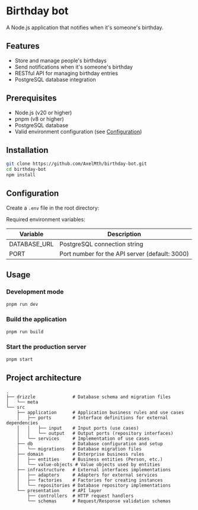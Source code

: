 # Birthday bot

A Node.js application that notifies when it's someone's birthday.

## Features

- Store and manage people's birthdays
- Send notifications when it's someone's birthday
- RESTful API for managing birthday entries
- PostgreSQL database integration

## Prerequisites

- Node.js (v20 or higher)
- pnpm (v8 or higher)
- PostgreSQL database
- Valid environment configuration (see [Configuration](#configuration))

## Installation

```bash
git clone https://github.com/AxelMth/birthday-bot.git
cd birthday-bot
npm install
```

## Configuration

Create a `.env` file in the root directory:

Required environment variables:

| Variable     | Description                                    |
| ------------ | ---------------------------------------------- |
| DATABASE_URL | PostgreSQL connection string                   |
| PORT         | Port number for the API server (default: 3000) |

## Usage

### Development mode

```bash
pnpm run dev
```

### Build the application

```bash
pnpm run build
```

### Start the production server

```bash
pnpm start
```

## Project architecture

```
.
├── drizzle              # Database schema and migration files
│   └── meta
└── src
    ├── application      # Application business rules and use cases
    │   ├── ports        # Interface definitions for external dependencies
    │   │   ├── input    # Input ports (use cases)
    │   │   └── output   # Output ports (repository interfaces)
    │   └── services     # Implementation of use cases
    ├── db               # Database configuration and setup
    │   └── migrations   # Database migration files
    ├── domain           # Enterprise business rules
    │   ├── entities     # Business entities (Person, etc.)
    │   └── value-objects # Value objects used by entities
    ├── infrastructure   # External interfaces implementations
    │   ├── adapters     # Adapters for external services
    │   ├── factories    # Factories for creating instances
    │   └── repositories # Database repository implementations
    └── presentation     # API layer
        ├── controllers  # HTTP request handlers
        └── schemas      # Request/Response validation schemas
```
